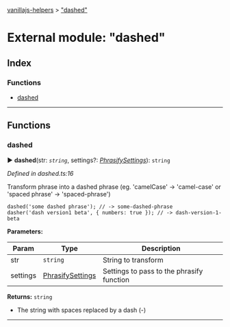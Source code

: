 [vanillajs-helpers](../README.md) > ["dashed"](../modules/_dashed_.md)



# External module: "dashed"

## Index

### Functions

* [dashed](_dashed_.md#dashed)



---
## Functions
<a id="dashed"></a>

###  dashed

► **dashed**(str: *`string`*, settings?: *[PhrasifySettings](../interfaces/_phrasify_.phrasifysettings.md)*): `string`



*Defined in dashed.ts:16*



Transform phrase into a dashed phrase (eg. 'camelCase' -> 'camel-case' or 'spaced phrase' -> 'spaced-phrase')

    dashed('some dashed phrase'); // -> some-dashed-phrase
    dasher('dash version1 beta', { numbers: true }); // -> dash-version-1-beta


**Parameters:**

| Param | Type | Description |
| ------ | ------ | ------ |
| str | `string`   |  String to transform |
| settings | [PhrasifySettings](../interfaces/_phrasify_.phrasifysettings.md)   |  Settings to pass to the phrasify function |





**Returns:** `string`
- The string with spaces replaced by a dash (-)






___


